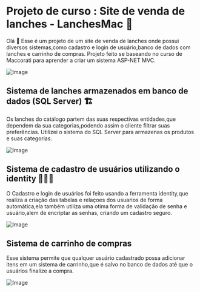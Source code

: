 <h1>Projeto de curso : Site de venda de lanches - LanchesMac 🍔</h1>
<p>Olá 👋 Esse é um projeto de um site de venda de lanches onde possui diversos sistemas,como cadastro e login de usuário,banco de dados com lanches e carrinho de compras.
Projeto feito se baseando no curso de Maccorati para aprender a criar um sistema ASP-NET MVC.</p>

![Image](https://github.com/user-attachments/assets/377175f1-6103-4686-8654-4cf87a3f4b2b)

<h2>Sistema de lanches armazenados em banco de dados (SQL Server) 🏗️</h2>
<p>Os lanches do catálogo partem das suas respectivas entidades,que dependem da sua categorias,podendo assim o cliente filtrar suas preferências.
Utilizei o sistema do SQL Server para armazenas os produtos e suas categorias.</p>

![Image](https://github.com/user-attachments/assets/c216f6b3-149f-498d-beab-d594b8cbb818)

<h2>Sistema de cadastro de usuários utilizando o identity 🧑‍💻🔐</h2>

<p>O Cadastro e login de usuários foi feito usando a ferramenta identity,que realiza a criação das tabelas e relaçoes dos usuarios de forma automática,ela também utiliza uma otima forma de validação de senha e usuário,alem de encriptar as senhas, criando um cadastro seguro.</p>

![Image](https://github.com/user-attachments/assets/c25e0439-d70d-4457-aff5-bdaf475d0467)

<h2>Sistema de carrinho de compras</h2>

<p>Esse sistema permite que qualquer usuário cadastrado possa adicionar itens em um sistema de carrinho,que é salvo no banco de dados até que o usuários finalize a compra.</p>

![Image](https://github.com/user-attachments/assets/b78b6d96-fff2-4f92-b5e8-90701b0b6dfe)

